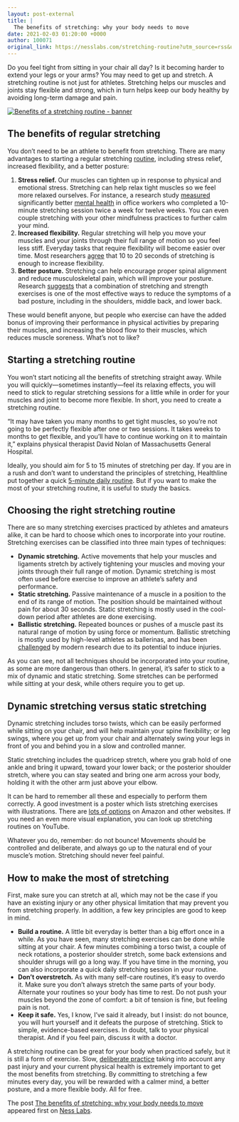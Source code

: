 ```yaml
---
layout: post-external
title: |
  The benefits of stretching: why your body needs to move
date: 2021-02-03 01:20:00 +0000
author: 100071
original_link: https://nesslabs.com/stretching-routine?utm_source=rss&utm_medium=rss&utm_campaign=stretching-routine
---
```


Do you feel tight from sitting in your chair all day? Is it becoming harder to extend your legs or your arms? You may need to get up and stretch. A stretching routine is not just for athletes. Stretching helps our muscles and joints stay flexible and strong, which in turn helps keep our body healthy by avoiding long-term damage and pain.

[![Benefits of a stretching routine - banner](https://nesslabs.com/wp-content/uploads/2021/02/stretching-routine-benefits-banner.jpg)](https://nesslabs.com/wp-content/uploads/2021/02/stretching-routine-benefits-banner.jpg)

## The benefits of regular stretching

You don’t need to be an athlete to benefit from stretching. There are many advantages to starting a regular stretching [routine](https://nesslabs.com/tag/routines), including stress relief, increased flexibility, and a better posture:

1. **Stress relief.** Our muscles can tighten up in response to physical and emotional stress. Stretching can help relax tight muscles so we feel more relaxed ourselves. For instance, a research study [measured](https://www.mdpi.com/1660-4601/17/12/4522) significantly better [mental health](https://nesslabs.com/tag/mental-health) in office workers who completed a 10-minute stretching session twice a week for twelve weeks. You can even couple stretching with your other mindfulness practices to further calm your mind.
2. **Increased flexibility.** Regular stretching will help you move your muscles and your joints through their full range of motion so you feel less stiff. Everyday tasks that require flexibility will become easier over time. Most researchers [agree](https://www.ncbi.nlm.nih.gov/pmc/articles/PMC3273886/) that 10 to 20 seconds of stretching is enough to increase flexibility.
3. **Better posture.** Stretching can help encourage proper spinal alignment and reduce musculoskeletal pain, which will improve your posture. Research [suggests](https://www.ncbi.nlm.nih.gov/pmc/articles/PMC4499985/) that a combination of stretching and strength exercises is one of the most effective ways to reduce the symptoms of a bad posture, including in the shoulders, middle back, and lower back.

These would benefit anyone, but people who exercise can have the added bonus of improving their performance in physical activities by preparing their muscles, and increasing the blood flow to their muscles, which reduces muscle soreness. What’s not to like?

## Starting a stretching routine

You won’t start noticing all the benefits of stretching straight away. While you will quickly—sometimes instantly—feel its relaxing effects, you will need to stick to regular stretching sessions for a little while in order for your muscles and joint to become more flexible. In short, you need to create a stretching routine.

“It may have taken you many months to get tight muscles, so you’re not going to be perfectly flexible after one or two sessions. It takes weeks to months to get flexible, and you’ll have to continue working on it to maintain it,” explains physical therapist David Nolan of Massachusetts General Hospital.

Ideally, you should aim for 5 to 15 minutes of stretching per day. If you are in a rush and don’t want to understand the principles of stretching, Healthline put together a quick [5-minute daily routine](https://www.healthline.com/health/fitness-exercise/daily-stretching-routine). But if you want to make the most of your stretching routine, it is useful to study the basics.

## Choosing the right stretching routine

There are so many stretching exercises practiced by athletes and amateurs alike, it can be hard to choose which ones to incorporate into your routine. Stretching exercises can be classified into three main types of techniques:

- **Dynamic stretching.** Active movements that help your muscles and ligaments stretch by actively tightening your muscles and moving your joints through their full range of motion. Dynamic stretching is most often used before exercise to improve an athlete’s safety and performance.
- **Static stretching.** Passive maintenance of a muscle in a position to the end of its range of motion. The position should be maintained without pain for about 30 seconds. Static stretching is mostly used in the cool-down period after athletes are done exercising.
- **Ballistic stretching.** Repeated bounces or pushes of a muscle past its natural range of motion by using force or momentum. Ballistic stretching is mostly used by high-level athletes as ballerinas, and has been [challenged](https://www.ncbi.nlm.nih.gov/pmc/articles/PMC3273886/) by modern research due to its potential to induce injuries.

As you can see, not all techniques should be incorporated into your routine, as some are more dangerous than others. In general, it’s safer to stick to a mix of dynamic and static stretching. Some stretches can be performed while sitting at your desk, while others require you to get up.

## Dynamic stretching versus static stretching

Dynamic stretching includes torso twists, which can be easily performed while sitting on your chair, and will help maintain your spine flexibility; or leg swings, where you get up from your chair and alternately swing your legs in front of you and behind you in a slow and controlled manner.

Static stretching includes the quadricep stretch, where you grab hold of one ankle and bring it upward, toward your lower back; or the posterior shoulder stretch, where you can stay seated and bring one arm across your body, holding it with the other arm just above your elbow.

It can be hard to remember all these and especially to perform them correctly. A good investment is a poster which lists stretching exercises with illustrations. There are [lots of options](https://amzn.to/3cL6i3o) on Amazon and other websites. If you need an even more visual explanation, you can look up stretching routines on YouTube.

Whatever you do, remember: do not bounce! Movements should be controlled and deliberate, and always go up to the natural end of your muscle’s motion. Stretching should never feel painful.

## How to make the most of stretching

First, make sure you can stretch at all, which may not be the case if you have an existing injury or any other physical limitation that may prevent you from stretching properly. In addition, a few key principles are good to keep in mind.

- **Build a routine.** A little bit everyday is better than a big effort once in a while. As you have seen, many stretching exercises can be done while sitting at your chair. A few minutes combining a torso twist, a couple of neck rotations, a posterior shoulder stretch, some back extensions and shoulder shrugs will go a long way. If you have time in the morning, you can also incorporate a quick daily stretching session in your routine.
- **Don’t overstretch.** As with many self-care routines, it’s easy to overdo it. Make sure you don’t always stretch the same parts of your body. Alternate your routines so your body has time to rest. Do not push your muscles beyond the zone of comfort: a bit of tension is fine, but feeling pain is not.
- **Keep it safe.** Yes, I know, I’ve said it already, but I insist: do not bounce, you will hurt yourself and it defeats the purpose of stretching. Stick to simple, evidence-based exercises. In doubt, talk to your physical therapist. And if you feel pain, discuss it with a doctor.

A stretching routine can be great for your body when practiced safely, but it is still a form of exercise. Slow, [deliberate practice](https://nesslabs.com/deliberate-practice) taking into account any past injury and your current physical health is extremely important to get the most benefits from stretching. By committing to stretching a few minutes every day, you will be rewarded with a calmer mind, a better posture, and a more flexible body. All for free.

The post [The benefits of stretching: why your body needs to move](https://nesslabs.com/stretching-routine) appeared first on [Ness Labs](https://nesslabs.com).
